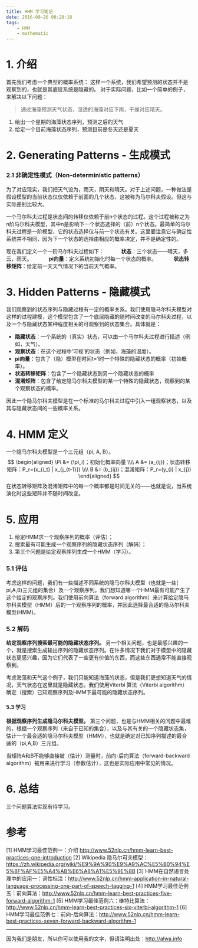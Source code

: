 ```yaml
---
title: HHM 学习笔记
date: 2016-09-26 08:28:18
tags:
    - HMM
    - mathematic
---
```


# 1. 介绍
首先我们考虑一个典型的概率系统：
这样一个系统，我们希望预测的状态并不是观察到的，也就是其底层系统是隐藏的。
对于实际问题，比如一个简单的例子，来解决以下问题：
>通过海藻预测天气状态，湿透的海藻对应下雨，干燥对应晴天。

1. 给出一个星期的海藻状态序列，预测之后的天气
2. 给定一个目前海藻状态序列，预测目前是冬天还是夏天


<!--more-->

# 2. Generating Patterns - 生成模式
### 2.1 非确定性模式（Non-deterministic patterns）
为了对应现实，我们把天气设为，雨天，阴天和晴天。对于上述问题，一种做法是假设模型的当前状态仅仅依赖于前面的几个状态，这被称为马尔科夫假设。但这与实际差别比较大。

一个马尔科夫过程是状态间的转移仅依赖于前n个状态的过程。这个过程被称之为n阶马尔科夫模型，其中n是影响下一个状态选择的（前）n个状态。最简单的马尔科夫过程是一阶模型，它的状态选择仅与前一个状态有关。这里要注意它与确定性系统并不相同，因为下一个状态的选择由相应的概率决定，并不是确定性的。

现在我们定义一个一阶马尔科夫过程如下：
　　　**状态**：三个状态——晴天，多云，雨天。
　　　**pi向量**：定义系统初始化时每一个状态的概率。
　　　**状态转移矩阵**：给定前一天天气情况下的当前天气概率。

# 3. Hidden Patterns - 隐藏模式
我们观察到的状态序列与隐藏过程有一定的概率关系。我们使用隐马尔科夫模型对这样的过程建模，这个模型包含了一个底层隐藏的随时间改变的马尔科夫过程，以及一个与隐藏状态某种程度相关的可观察到的状态集合。具体就是：

* **隐藏状态**：一个系统的（真实）状态，可以由一个马尔科夫过程进行描述（例如，天气）。
* **观察状态**：在这个过程中‘可视’的状态（例如，海藻的湿度）。
* **pi向量**：包含了（隐）模型在时间t=1时一个特殊的隐藏状态的概率（初始概率）。
* **状态转移矩阵**：包含了一个隐藏状态到另一个隐藏状态的概率
* **混淆矩阵**：包含了给定隐马尔科夫模型的某一个特殊的隐藏状态，观察到的某个观察状态的概率。
　

因此一个隐马尔科夫模型是在一个标准的马尔科夫过程中引入一组观察状态，以及其与隐藏状态间的一些概率关系。

# 4. HMM 定义
一个隐马尔科夫模型是一个三元组（pi, A, B）。
$$
\begin{aligned}
\Pi &= (\pi_i)；初始化概率向量 \\\\
A &= (a_{ij})；状态转移矩阵：P_r=(x_{i_t} | x_{j_{t-1}}) \\\\
B &= (b_{ij})；混淆矩阵：P_r=(y_{i} | x_{j}) 
\end{aligned}
$$
在状态转移矩阵及混淆矩阵中的每一个概率都是时间无关的——也就是说，当系统演化时这些矩阵并不随时间改变。

# 5. 应用
1. 给定HMM求一个观察序列的概率（评估）；
2. 搜索最有可能生成一个观察序列的隐藏状态序列（解码）；
3. 第三个问题是给定观察序列生成一个HMM（学习）。


### 5.1 评估
考虑这样的问题，我们有一些描述不同系统的隐马尔科夫模型（也就是一些( pi,A,B)三元组的集合）及一个观察序列。我们想知道哪一个HMM最有可能产生了这个给定的观察序列。我们使用前向算法（forward algorithm）来计算给定隐马尔科夫模型（HMM）后的一个观察序列的概率，并因此选择最合适的隐马尔科夫模型(HMM)。

### 5.2 解码
**给定观察序列搜索最可能的隐藏状态序列。**
另一个相关问题，也是最感兴趣的一个，就是搜索生成输出序列的隐藏状态序列。在许多情况下我们对于模型中的隐藏状态更感兴趣，因为它们代表了一些更有价值的东西，而这些东西通常不能直接观察到。

考虑海藻和天气这个例子，我们只能知道海藻的状态，但是我们更想知道天气的情况，天气状态在这里就是隐藏状态。我们使用Viterbi 算法（Viterbi algorithm）确定（搜索）已知观察序列及HMM下最可能的隐藏状态序列。

#### 5.3 学习
**根据观察序列生成隐马尔科夫模型。**
第三个问题，也是与HMM相关的问题中最难的，根据一个观察序列（来自于已知的集合），以及与其有关的一个隐藏状态集，估计一个最合适的隐马尔科夫模型（HMM），也就是确定对已知序列描述的最合适的（pi,A,B）三元组。

当矩阵A和B不能够直接被（估计）测量时，前向-后向算法（forward-backward algorithm）被用来进行学习（参数估计），这也是实际应用中常见的情况。

# 6. 总结
三个问题算法实现有待学习。

# 参考
[1] HMM学习最佳范例一：介绍 http://www.52nlp.cn/hmm-learn-best-practices-one-introduction
[2] Wikipedia 隐马尔可夫模型：https://zh.wikipedia.org/wiki/%E9%9A%90%E9%A9%AC%E5%B0%94%E5%8F%AF%E5%A4%AB%E6%A8%A1%E5%9E%8B
[3] HMM在自然语言处理中的应用一：词性标注：http://www.52nlp.cn/hmm-application-in-natural-language-processing-one-part-of-speech-tagging-1
[4] HMM学习最佳范例五：前向算法：http://www.52nlp.cn/hmm-learn-best-practices-five-forward-algorithm-1
[5] HMM学习最佳范例六：维特比算法：http://www.52nlp.cn/hmm-learn-best-practices-six-viterbi-algorithm-1
[6] HMM学习最佳范例七：前向-后向算法：http://www.52nlp.cn/hmm-learn-best-practices-seven-forward-backward-algorithm-1

----

因为我们是朋友，所以你可以使用我的文字，但请注明出处：http://alwa.info